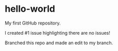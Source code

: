 # hello-world
My first GitHub repository.

I created #1 issue highlighting there are no issues!

Branched this repo and made an edit to my branch.
